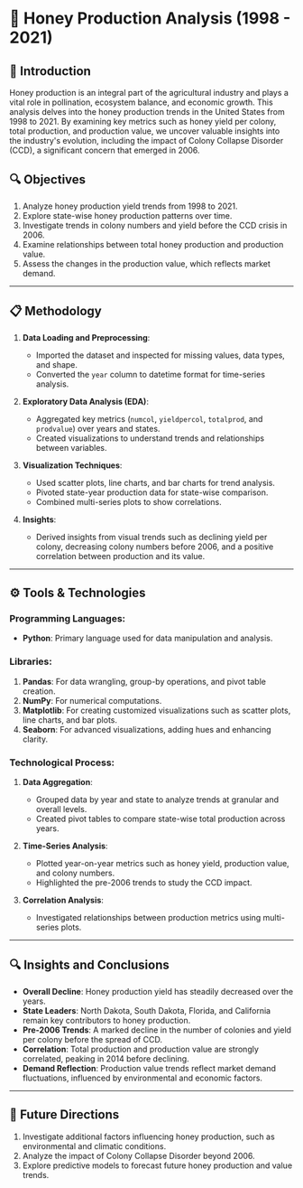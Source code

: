 # 🐝 Honey Production Analysis (1998 - 2021)

## 📌 Introduction
Honey production is an integral part of the agricultural industry and plays a vital role in pollination, ecosystem balance, and economic growth. This analysis delves into the honey production trends in the United States from 1998 to 2021. By examining key metrics such as honey yield per colony, total production, and production value, we uncover valuable insights into the industry's evolution, including the impact of Colony Collapse Disorder (CCD), a significant concern that emerged in 2006.

## 🔍 Objectives
1. Analyze honey production yield trends from 1998 to 2021.
2. Explore state-wise honey production patterns over time.
3. Investigate trends in colony numbers and yield before the CCD crisis in 2006.
4. Examine relationships between total honey production and production value.
5. Assess the changes in the production value, which reflects market demand.

---

## 📋 Methodology
1. **Data Loading and Preprocessing**:
   - Imported the dataset and inspected for missing values, data types, and shape.
   - Converted the `year` column to datetime format for time-series analysis.

2. **Exploratory Data Analysis (EDA)**:
   - Aggregated key metrics (`numcol`, `yieldpercol`, `totalprod`, and `prodvalue`) over years and states.
   - Created visualizations to understand trends and relationships between variables.

3. **Visualization Techniques**:
   - Used scatter plots, line charts, and bar charts for trend analysis.
   - Pivoted state-year production data for state-wise comparison.
   - Combined multi-series plots to show correlations.

4. **Insights**:
   - Derived insights from visual trends such as declining yield per colony, decreasing colony numbers before 2006, and a positive correlation between production and its value.

---

## ⚙️ Tools & Technologies
### **Programming Languages**:
- **Python**: Primary language used for data manipulation and analysis.

### **Libraries**:
1. **Pandas**: For data wrangling, group-by operations, and pivot table creation.
2. **NumPy**: For numerical computations.
3. **Matplotlib**: For creating customized visualizations such as scatter plots, line charts, and bar plots.
4. **Seaborn**: For advanced visualizations, adding hues and enhancing clarity.

### **Technological Process**:
1. **Data Aggregation**:
   - Grouped data by year and state to analyze trends at granular and overall levels.
   - Created pivot tables to compare state-wise total production across years.

2. **Time-Series Analysis**:
   - Plotted year-on-year metrics such as honey yield, production value, and colony numbers.
   - Highlighted the pre-2006 trends to study the CCD impact.

3. **Correlation Analysis**:
   - Investigated relationships between production metrics using multi-series plots.
     
---

## 🔍 Insights and Conclusions
- **Overall Decline**: Honey production yield has steadily decreased over the years.
- **State Leaders**: North Dakota, South Dakota, Florida, and California remain key contributors to honey production.
- **Pre-2006 Trends**: A marked decline in the number of colonies and yield per colony before the spread of CCD.
- **Correlation**: Total production and production value are strongly correlated, peaking in 2014 before declining.
- **Demand Reflection**: Production value trends reflect market demand fluctuations, influenced by environmental and economic factors.

---

## 🚀 Future Directions
1. Investigate additional factors influencing honey production, such as environmental and climatic conditions.
2. Analyze the impact of Colony Collapse Disorder beyond 2006.
3. Explore predictive models to forecast future honey production and value trends.

